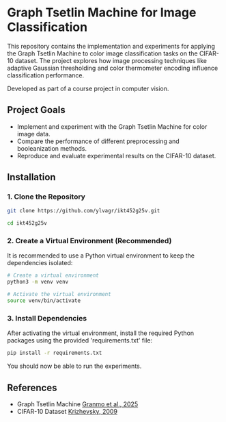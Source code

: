 # Graph Tsetlin Machine for Image Classification

This repository contains the implementation and experiments for applying the Graph Tsetlin Machine to color image classification tasks on the CIFAR-10 dataset. The project explores how image processing techniques like adaptive Gaussian thresholding and color thermometer encoding influence classification performance.

Developed as part of a course project in computer vision.

## Project Goals

- Implement and experiment with the Graph Tsetlin Machine for color image data.
- Compare the performance of different preprocessing and booleanization methods.
- Reproduce and evaluate experimental results on the CIFAR-10 dataset.


## Installation

### 1. Clone the Repository

```bash
git clone https://github.com/ylvagr/ikt452g25v.git

cd ikt452g25v
```

### 2. Create a Virtual Environment (Recommended)

It is recommended to use a Python virtual environment to keep the dependencies isolated:

```bash
# Create a virtual environment
python3 -m venv venv

# Activate the virtual environment
source venv/bin/activate
```

### 3. Install Dependencies

After activating the virtual environment, install the required Python packages using the provided 'requirements.txt' file:

```bash
pip install -r requirements.txt
```

You should now be able to run the experiments.

## References

- Graph Tsetlin Machine [Granmo et al., 2025](https://github.com/cair/GraphTsetlinMachine)
- CIFAR-10 Dataset [Krizhevsky, 2009](https://api.semanticscholar.org/CorpusID:18268744)
